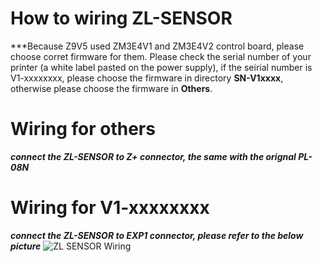 ﻿# How to wiring ZL-SENSOR
***Because Z9V5 used ZM3E4V1 and ZM3E4V2 control board, please choose corret firmware for them. Please check the serial number of your printer (a white label pasted on the power supply), if the seirial number is V1-xxxxxxxx, please choose the firmware in directory **SN-V1xxxx**, otherwise please choose the firmware in **Others**.

# Wiring for others
***connect the ZL-SENSOR to Z+ connector, the same with the orignal PL-08N***

# Wiring for V1-xxxxxxxx
***connect the ZL-SENSOR to EXP1 connector, please refer to the below picture***
![ZL SENSOR Wiring]()


